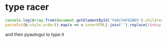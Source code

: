 # type racer

```javascript
console.log(Array.from(document.getElementById('Ym9iYmF0ZWEh').children).sort((a, b) => parseInt(a.style.order) -
parseInt(b.style.order)).map(x => x.innerHTML).join('').replace(/&nbsp;/g, ' '))
```

and then pyautogui to type it

